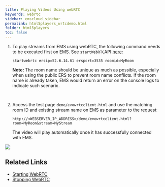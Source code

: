 ```yaml
---
title: Playing Videos Using webRTC
keywords: webrtc
sidebar: emscloud_sidebar
permalink: html5players_wrtcdemo.html
folder: html5players
toc: false
---
```




1. To play streams from EMS using webRTC, the following command needs to be executed first on EMS. See `startWebRTC`API [here](api/startWebRTC.html):

   ```
   startwebrtc ersip=52.6.14.61 ersport=3535 roomid=MyRoom
   ```

   **Note:** The room name should be unique as much as possible, especially when using the public ERS to prevent room name conflicts. If the room name is already taken, EMS would return an error on the console logs to indicate such scenario.

   ​

2. Access the test page `demo/evowrtcclient.html` and use the matching room ID and existing stream name on EMS as parameter to the request:

   ```
   http://<WEBSERVER_IP_ADDRESS>/demo/evowrtcclient.html?room=MyRoom&stream=MyStream
   ```


   The video will play automatically once it has successfully connected with EMS.



![](/images/html5players/webrtc.jpg)



## Related Links

- [Starting WebRTC](api/startWebRTC)
- [Stopping WebRTC](api/stopWebRTC.html)

